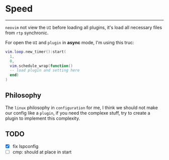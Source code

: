 # Speed
-------

`neovim` not view the `UI` before loading all plugins, it's load all necessary files from `rtp` synchronic.

For open the `UI` and `plugin` in **async** mode, I'm using this truc:
```lua
vim.loop.new_timer():start(
  1,
  0,
  vim.schedule_wrap(function()
  -- load plugin and setting here
  end)
)

```

## Philosophy 
The `linux` philosophy in `configuration` for me, I think we should not make our config like a `plugin`, if you need the complexe stuff, try to create a plugin to implement this complexity.


## TODO
  - [x] fix lspconfig
  - [ ] cmp: should at place in start
